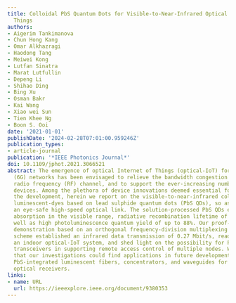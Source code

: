 ```yaml
---
title: Colloidal PbS Quantum Dots for Visible-to-Near-Infrared Optical Internet of
  Things
authors:
- Aigerim Tankimanova
- Chun Hong Kang
- Omar Alkhazragi
- Haodong Tang
- Meiwei Kong
- Lutfan Sinatra
- Marat Lutfullin
- Depeng Li
- Shihao Ding
- Bing Xu
- Osman Bakr
- Kai Wang
- Xiao wei Sun
- Tien Khee Ng
- Boon S. Ooi
date: '2021-01-01'
publishDate: '2024-02-28T07:01:00.959246Z'
publication_types:
- article-journal
publication: '*IEEE Photonics Journal*'
doi: 10.1109/jphot.2021.3066521
abstract: The emergence of optical Internet of Things (optical-IoT) for sixth-generation
  (6G) networks has been envisaged to relieve the bandwidth congestion in the conventional
  radio frequency (RF) channel, and to support the ever-increasing number of smart
  devices. Among the plethora of device innovations deemed essential for fortifying
  the development, herein we report on the visible-to-near-infrared color-conversion
  luminescent-dyes based on lead sulphide quantum dots (PbS QDs), so as to achieve
  an eye-safe high-speed optical link. The solution-processed PbS QDs exhibited strong
  absorption in the visible range, radiative recombination lifetime of 6.4 $μ$s, as
  well as high photoluminescence quantum yield of up to 88%. Our proof-of-principle
  demonstration based on an orthogonal frequency-division multiplexing (OFDM) modulation
  scheme established an infrared data transmission of 0.27 Mbit/s, readily supporting
  an indoor optical-IoT system, and shed light on the possibility for PbS-integrated
  transceivers in supporting remote access control of multiple nodes. We further envisaged
  that our investigations could find applications in future development of solution-processable
  PbS-integrated luminescent fibers, concentrators, and waveguides for high-speed
  optical receivers.
links:
- name: URL
  url: https://ieeexplore.ieee.org/document/9380353
---
```

